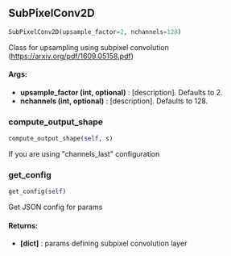 ## SubPixelConv2D
```python
SubPixelConv2D(upsample_factor=2, nchannels=128)
```
Class for upsampling using subpixel convolution (https://arxiv.org/pdf/1609.05158.pdf)

#### Args:

* **upsample_factor (int, optional)** :  [description]. Defaults to 2.
* **nchannels (int, optional)** :  [description]. Defaults to 128.

### compute_output_shape
```python
compute_output_shape(self, s)
```
 If you are using "channels_last" configuration

### get_config
```python
get_config(self)
```
Get JSON config for params

#### Returns:

* **[dict]** :  params defining subpixel convolution layer        